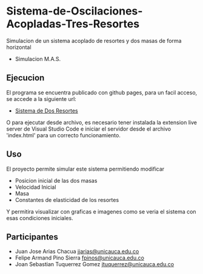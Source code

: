 # Sistema-de-Oscilaciones-Acopladas-Tres-Resortes
Simulacion de un sistema acoplado de resortes y dos masas de forma horizontal  
* Simulacion M.A.S. 

## Ejecucion
El programa se encuentra publicado con github pages, para un facil acceso, se accede a la siguiente url:
* [Sistema de Dos Resortes](https://sebastiantuquerrezg.github.io/Simulacion-Sistema-Acoplado/)

O para ejecutar desde archivo, es necesario tener instalada la extension live server de Visual Studio Code e iniciar el servidor desde el archivo 'index.html' para un correcto funcionamiento.

## Uso
El proyecto permite simular este sistema permitiendo modificar 
* Posicion inicial de las dos masas
* Velocidad Inicial
* Masa
* Constantes de elasticidad de los resortes

Y permitira visualizar con graficas e imagenes como se veria el sistema con esas condiciones iniciales.

## Participantes
* Juan Jose Arias Chacua <jjarias@unicauca.edu.co>
* Felipe Armand Pino Sierra <fpinos@unicauca.edu.co>
* Joan Sebastian Tuquerrez Gomez <jtuquerrez@unicauca.edu.co>

